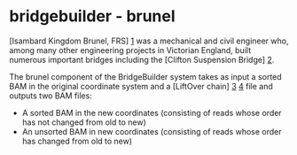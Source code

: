bridgebuilder - brunel
=============

[Isambard Kingdom Brunel, FRS] [1] was a mechanical and civil engineer who, among many other engineering projects in Victorian England, built numerous important bridges including the [Clifton Suspension Bridge] [2]. 

The brunel component of the BridgeBuilder system takes as input a sorted BAM in the original coordinate system and a [LiftOver chain] [3] [4] file and outputs two BAM files: 
   * A sorted BAM in the new coordinates (consisting of reads whose order has not changed from old to new)
   * An unsorted BAM in new coordinates (consisting of reads whose order has changed from old to new)



[1]: https://en.wikipedia.org/wiki/Isambard_Kingdom_Brunel     "Isambard Kingdom Brunel"
[2]: https://en.wikipedia.org/wiki/Clifton_Suspension_Bridge   "Clifton Suspension Bridge"
[3]: http://genomewiki.ucsc.edu/index.php/Chains_Nets	       "Chains and Nets"
[4]: http://www.pnas.org/content/100/20/11484.full.pdf+html    "Evolution's cauldron: Duplication, deletion, and rearrangement in the mouse and human genomes"
